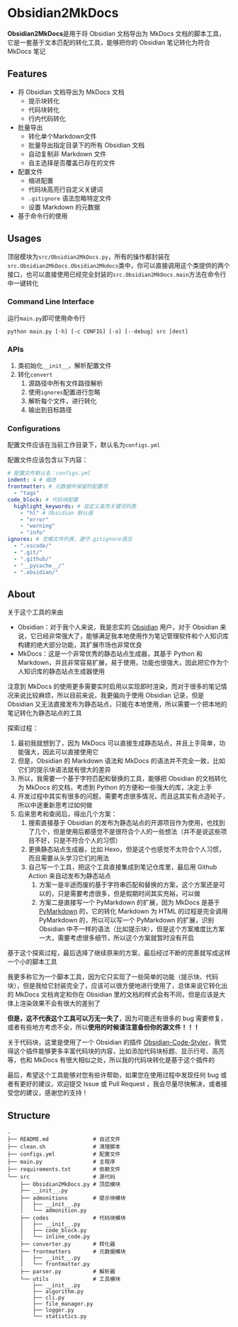 # Obsidian2MkDocs

**Obsidian2MkDocs**是用于将 Obsidian 文档导出为 MkDocs 文档的脚本工具，它是一套基于文本匹配的转化工具，能够把你的 Obsidian 笔记转化为符合 MkDocs 笔记

## Features

- 将 Obsidian 文档导出为 MkDocs 文档
    - 提示块转化
    - 代码块转化
    - 行内代码转化
- 批量导出
    - 转化单个Markdown文件
    - 批量导出指定目录下的所有 Obsidian 文档
    - 自动复制非 Markdown 文件
    - 自主选择是否覆盖已存在的文件
- 配置文件
    - 缩进配置
    - 代码块高亮行自定义关键词
    - `.gitignore` 语法忽略特定文件
    - 设置 Markdown 的元数据
- 基于命令行的使用

## Usages

顶层模块为`src/Obsidian2MkDocs.py`，所有的操作都封装在`src.Obsidian2MkDocs.Obsidian2Mkdocs`类中，你可以直接调用这个类提供的两个接口，也可以直接使用已经完全封装的`src.Obsidian2MkDocs.main`方法在命令行中一键转化

### Command Line Interface

运行`main.py`即可使用命令行

```shell
python main.py [-h] [-c CONFIG] [-o] [--debug] src [dest]
```

### APIs

1. 类初始化`__init__`，解析配置文件
2. 转化`convert`
   1. 源路径中所有文件路径解析
   2. 使用`ignores`配置进行忽略
   3. 解析每个文件，进行转化
   4. 输出到目标路径

### Configurations

配置文件应该在当前工作目录下，默认名为`configs.yml`

配置文件应该包含以下内容：

```yaml
# 配置文件默认名：configs.yml
indent: 4 # 缩进
frontmatter: # 元数据中保留的配置项
  - "tags"
code_block: # 代码块配置
  highlight_keywords: # 自定义高亮关键词列表
    - "hl" # Obsidian 默认值
    - "error"
    - "warning"
    - "info"
ignores: # 忽略文件列表，遵守.gitignore语法
  - ".vscode/"
  - ".git/"
  - ".github/"
  - "__pycache__/"
  - ".obsidian/"
```

## About

关于这个工具的来由

- Obsidian：对于我个人来说，我是忠实的 [Obsidian](https://obsidian.md/) 用户，对于 Obsidian 来说，它已经非常强大了，能够满足我本地使用作为笔记管理软件和个人知识库构建的绝大部分功能，其扩展市场也非常优良
- MkDocs：这是一个非常优秀的静态站点生成器，其基于 Python 和 Markdown，并且非常容易扩展，易于使用，功能也很强大，因此把它作为个人知识库的静态站点生成器使用

注意到 MkDocs 的使用更多需要实时启用以实现即时渲染，而对于很多的笔记情况来说比较麻烦，所以目前来说，我更偏向于使用 Obsidian 记录，但是 Obsidian 又无法直接发布为静态站点，只能在本地使用，所以需要一个把本地的笔记转化为静态站点的工具

探索过程：

1. 最初我就想到了，因为 MkDocs 可以直接生成静态站点，并且上手简单，功能强大，因此可以直接使用它
2. 但是，Obsidian 的 Markdown 语法和 MkDocs 的语法并不完全一致，比如它们的提示块语法就有很大的差异
3. 所以，我需要一个基于字符匹配和替换的工具，能够把 Obsidian 的文档转化为 MkDocs 的文档，考虑到 Python 的方便和一些强大的库，决定上手
4. 开发过程中其实有很多的问题，需要考虑很多情况，而且这其实有点造轮子，所以中途重新思考过如何做
5. 后来思考和查阅后，得出几个方案：
   1. 搜索直接基于 Obsidian 的发布为静态站点的开源项目作为使用，也找到了几个，但是使用后都感觉不是很符合个人的一些想法（并不是说这些项目不好，只是不符合个人的习惯）
   2. 更换静态站点生成器，比如 Hexo，但是这个也感觉不太符合个人习惯，而且需要从头学习它们的用法
   3. 自己写一个工具，把这个工具直接集成到笔记仓库里，最后用 Github Action 来自动发布为静态站点
      1. 方案一是半途而废的基于字符串匹配和替换的方案，这个方案还是可以的，只是需要考虑很多，但是假期时间其实充裕，可以做
      2. 方案二是直接写一个 PyMarkdown 的扩展，因为 MkDocs 是基于 [PyMarkdown](https://python-markdown.github.io) 的，它的转化 Markdown 为 HTML 的过程是完全调用 PyMarkdown 的，所以可以写一个 PyMarkdown 的扩展，识别 Obsidian 中不一样的语法（比如提示块），但是这个方案难度比方案一大，需要考虑很多细节，所以这个方案就暂时没有开启

基于这个探索过程，最后选择了继续原来的方案，最后经过不断的完善就写成这样一个小的脚本工具

我更多称它为一个脚本工具，因为它只实现了一些简单的功能（提示块、代码块），但是我给它封装完全了，应该可以很方便地进行使用了，总体来说它转化出的 MkDocs 文档肯定和你在 Obsidian 里的文档的样式会有不同，但是应该是大体上渲染效果不会有很大的差别了

**但是，这不代表这个工具可以万无一失了**，因为可能还有很多的 bug 需要修复，或者有些地方考虑不全，所以**使用的时候请注意备份你的源文件！！！**

关于代码块，这里是使用了一个 Obsidian 的插件 [Obsidian-Code-Styler](https://github.com/mayurankv/Obsidian-Code-Styler)，我觉得这个插件能够更多丰富代码块的内容，比如添加代码块标题、显示行号、高亮等，也和 MkDocs 有很大相似之处，所以我的代码块转化是基于这个插件的

最后，希望这个工具能够对您有些许帮助，如果您在使用过程中发现任何 bug 或者有更好的建议，欢迎提交 Issue 或 Pull Request ，我会尽量尽快解决，或者接受您的建议，感谢您的支持！

## Structure

```shell
.
├── README.md              # 自述文件
├── clean.sh               # 清理脚本
├── configs.yml            # 配置文件
├── main.py                # 主程序
├── requirements.txt       # 依赖文件
└── src                    # 源代码
    ├── Obsidian2MkDocs.py # 顶层模块
    ├── __init__.py
    ├── admonitions        # 提示块模块
    │   ├── __init__.py
    │   └── admonition.py
    ├── codes              # 代码块模块
    │   ├── __init__.py
    │   ├── code_block.py
    │   └── inline_code.py
    ├── converter.py       # 转化器
    ├── frontmatters       # 元数据模块
    │   ├── __init__.py
    │   └── frontmatter.py
    ├── parser.py          # 解析器
    └── utils              # 工具模块
        ├── __init__.py
        ├── algorithm.py
        ├── cli.py
        ├── file_manager.py
        ├── logger.py
        └── statistics.py
```
